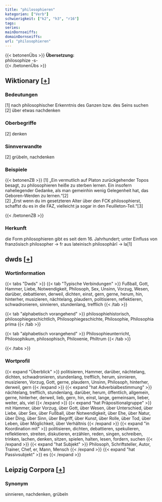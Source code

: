 ```yaml
---
title: "philosophieren"
kategorien: ["Verb"]
schwierigkeit: ["k2", "h3", "r16"]
tags:
series:
mainDornseiffs:
domainDornseiffs:
url: "philosophieren"
---
```


{{< betonenÜbs >}}
**Übersetzung:**  
philosophize -s-  
{{< /betonenÜbs >}}

## Wiktionary [[+](https://de.wiktionary.org/wiki/philosophieren)]

### Bedeutungen
[1] nach philosophischer Erkenntnis des Ganzen bzw. des Seins suchen  
[2] über etwas nachdenken  

### Oberbegriffe
[2] denken  

### Sinnverwandte
[2] grübeln, nachdenken  

### Beispiele
{{< betonenZB >}}
[1] „Ein vermutlich auf Platon zurückgehender Topos besagt, zu philosophieren heiße zu sterben lernen. Ein insofern naheliegender Gedanke, als man gemeinhin wenig Gelegenheit hat, das Geboren-Werden zu lernen.“[2]  
[2] „Erst wenn du im gesetzteren Alter über den FCK philosophierst, schaffst du es in die FAZ, vielleicht ja sogar in den Feuilleton-Teil.“[3]  

{{< /betonenZB >}}
### Herkunft
die Form philosophieren gibt es seit dem 16. Jahrhundert; unter Einfluss von französisch philosopher → fr aus lateinisch philosophārī → la[1]  



## dwds [[+](https://www.dwds.de/wb/philosophieren)]

### Wortinformation
{{< tabs "Dwds" >}}
{{< tab "Typische Verbindungen" >}}
Fußball, Gott, Hammer, Liebe, Notwendigkeit, Philosoph, Sex, Unsinn, Vorzug, Wesen, darüber, debattieren, derweil, dichten, einst, gern, gerne, herum, hin, hinterher, musizieren, nächtelang, plaudern, politisieren, reflektieren, schwadronieren, sinnieren, stundenlang, trefflich
{{< /tab >}}

{{< tab "alphabetisch vorangehend" >}}
philosophiehistorisch, philosophiegeschichtlich, Philosophiegeschichte, Philosophie, Philosophia prima
{{< /tab >}}

{{< tab "alphabetisch vorangehend" >}}
Philosophieunterricht, Philosophikum, philosophisch, Philoxenie, Philtrum
{{< /tab >}}

{{< /tabs >}}

### Wortprofil
{{< expand "Überblick" >}} politisieren, Hammer, darüber, nächtelang, dichten, schwadronieren, stundenlang, trefflich, herum, sinnieren, musizieren, Vorzug, Gott, gerne, plaudern, Unsinn, Philosoph, hinterher, derweil, gern {{< /expand >}}
{{< expand "hat Adverbialbestimmung" >}} nächtelang, trefflich, stundenlang, darüber, herum, öffentlich, allgemein, gerne, hinterher, derweil, lieb, gern, hin, einst, lange, gemeinsam, lieber, weiter, als, viel {{< /expand >}}
{{< expand "hat Präpositionalgruppe" >}} mit Hammer, über Vorzug, über Gott, über Wesen, über Unterschied, über Liebe, über Sex, über Fußball, über Notwendigkeit, über Ehe, über Natur, über Ding, über Sinn, über Begriff, über Kunst, über Rolle, über Tod, über Leben, über Möglichkeit, über Verhältnis {{< /expand >}}
{{< expand "in Koordination mit" >}} politisieren, dichten, debattieren, spekulieren, reflektieren, streiten, diskutieren, erzählen, reden, singen, schreiben, trinken, lachen, denken, sitzen, spielen, halten, lesen, fordern, suchen {{< /expand >}}
{{< expand "hat Subjekt" >}} Philosoph, Schriftsteller, Autor, Trainer, Chef, er, Mann, Mensch {{< /expand >}}
{{< expand "hat Passivsubjekt" >}} es {{< /expand >}}

## Leipzig Corpora [[+](https://corpora.uni-leipzig.de/en/res?word=philosophieren&corpusId=deu_newscrawl-public_2018)]


### Synonym
sinnieren, nachdenken, grübeln

